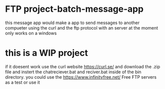 # FTP project-batch-message-app

this message app would make a app to send messages to another compueter using the curl and the ftp protocol with an server
at the moment only works on a windows

# this is a WIP project
if it doesent work use the curl website https://curl.se/ and download the .zip file and instert the 
chatreciever.bat and reciver.bat inside of the bin directory.
you could use the https://www.infinityfree.net/ Free FTP servers as a test or use it
